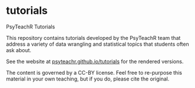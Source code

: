 # tutorials
PsyTeachR Tutorials

This repository contains tutorials developed by the PsyTeachR team that address a variety of data wrangling and statistical topics that students often ask about.

See the website at [psyteachr.github.io/tutorials](https://psyteachr.github.io/tutorials) for the rendered versions.

The content is governed by a CC-BY license. Feel free to re-purpose this material in your own teaching, but if you do, please cite the original.
